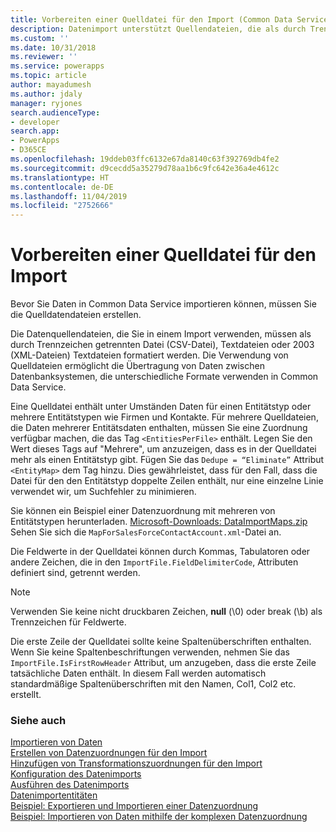 ```yaml
---
title: Vorbereiten einer Quelldatei für den Import (Common Data Service) | Microsoft-Dokumentation
description: Datenimport unterstützt Quellendateien, die als durch Trennzeichen getrennten Datei (CSV-Datei), Textdateien oder 2003 (XML-Dateien) Textdateien formatiert sind.
ms.custom: ''
ms.date: 10/31/2018
ms.reviewer: ''
ms.service: powerapps
ms.topic: article
author: mayadumesh
ms.author: jdaly
manager: ryjones
search.audienceType:
- developer
search.app:
- PowerApps
- D365CE
ms.openlocfilehash: 19ddeb03ffc6132e67da8140c63f392769db4fe2
ms.sourcegitcommit: d9cecdd5a35279d78aa1b6c9fc642e36a4e4612c
ms.translationtype: HT
ms.contentlocale: de-DE
ms.lasthandoff: 11/04/2019
ms.locfileid: "2752666"
---
```

# <a name="prepare-source-files-for-import"></a>Vorbereiten einer Quelldatei für den Import

Bevor Sie Daten in Common Data Service importieren können, müssen Sie die Quelldatendateien erstellen.  
  
Die Datenquellendateien, die Sie in einem Import verwenden, müssen als durch Trennzeichen getrennten Datei (CSV-Datei), Textdateien oder 2003 (XML-Dateien) Textdateien formatiert werden. Die Verwendung von Quelldateien ermöglicht die Übertragung von Daten zwischen Datenbanksystemen, die unterschiedliche Formate verwenden in Common Data Service.  
  
Eine Quelldatei enthält unter Umständen Daten für einen Entitätstyp oder mehrere Entitätstypen wie Firmen und Kontakte. Für mehrere Quelldateien, die Daten mehrerer Entitätsdaten enthalten, müssen Sie eine Zuordnung verfügbar machen, die das Tag `<EntitiesPerFile>` enthält. Legen Sie den Wert dieses Tags auf "Mehrere", um anzuzeigen, dass es in der Quelldatei mehr als einen Entitätstyp gibt. Fügen Sie das `Dedupe = “Eliminate”` Attribut `<EntityMap>` dem Tag hinzu. Dies gewährleistet, dass für den Fall, dass die Datei für den den Entitätstyp doppelte Zeilen enthält, nur eine einzelne Linie verwendet wir, um Suchfehler zu minimieren.  
  
Sie können ein Beispiel einer Datenzuordnung mit mehreren von Entitätstypen herunterladen. [Microsoft-Downloads: DataImportMaps.zip](https://download.microsoft.com/download/D/5/F/D5F73E15-439B-4EBC-BFFB-C6837B146C76/DataImportMaps.zip) Sehen Sie sich die `MapForSalesForceContactAccount.xml`-Datei an.  
  
 Die Feldwerte in der Quelldatei können durch Kommas, Tabulatoren oder andere Zeichen, die in den `ImportFile.FieldDelimiterCode`, Attributen definiert sind, getrennt werden.  
  
> [!NOTE]
>  Verwenden Sie keine nicht druckbaren Zeichen, **null** (\0) oder break (\b) als Trennzeichen für Feldwerte.  
  
 Die erste Zeile der Quelldatei sollte keine Spaltenüberschriften enthalten. Wenn Sie keine Spaltenbeschriftungen verwenden, nehmen Sie das `ImportFile.IsFirstRowHeader` Attribut, um anzugeben, dass die erste Zeile tatsächliche Daten enthält. In diesem Fall werden automatisch standardmäßige Spaltenüberschriften mit den Namen, Col1, Col2 etc. erstellt.  

### <a name="see-also"></a>Siehe auch

[Importieren von Daten](import-data.md)<br />
[Erstellen von Datenzuordnungen für den Import](create-data-maps-for-import.md)<br />
[Hinzufügen von Transformationszuordnungen für den Import](add-transformation-mappings-import.md)<br />
[Konfiguration des Datenimports](configure-data-import.md)<br />
[Ausführen des Datenimports](run-data-import.md)<br />
[Datenimportentitäten](data-import-entities.md)<br />
[Beispiel: Exportieren und Importieren einer Datenzuordnung](org-service/samples/export-import-data-map.md)<br />
[Beispiel: Importieren von Daten mithilfe der komplexen Datenzuordnung](org-service/samples/import-data-complex-data-map.md)<br />